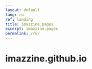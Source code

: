 ```yaml
---
layout: default
lang: ru
ref: landing
title: imazzine.pages
excerpt: imazzine.pages
permalink: /ru/
---
```


# imazzine.github.io